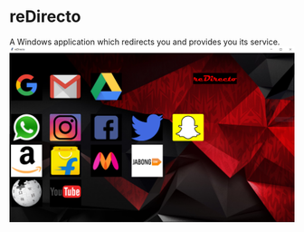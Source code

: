 # reDirecto
A Windows application which redirects you and provides you its service.
![SnapShot of Application](https://github.com/VedantKhairnar/reDirecto/blob/master/reDirectoSnap.png)
